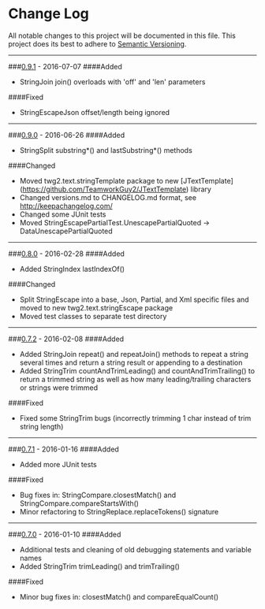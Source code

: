 # Change Log
All notable changes to this project will be documented in this file.
This project does its best to adhere to [Semantic Versioning](http://semver.org/).


--------
###[0.9.1](N/A) - 2016-07-07
####Added
* StringJoin join() overloads with 'off' and 'len' parameters

####Fixed
* StringEscapeJson offset/length being ignored


--------
###[0.9.0](https://github.com/TeamworkGuy2/JTextFluff/commit/d48b7163392bbfab2a5eca4bc6f06d2143b29a0f) - 2016-06-26
####Added
* StringSplit substring*() and lastSubstring*() methods

####Changed
* Moved twg2.text.stringTemplate package to new [JTextTemplate] (https://github.com/TeamworkGuy2/JTextTemplate) library
* Changed versions.md to CHANGELOG.md format, see http://keepachangelog.com/
* Changed some JUnit tests
* Moved StringEscapePartialTest.UnescapePartialQuoted -> DataUnescapePartialQuoted


--------
###[0.8.0](https://github.com/TeamworkGuy2/JTextFluff/commit/78acc7e47201b572db507634e5b3517b874e9c8f) - 2016-02-28
####Added
* Added StringIndex lastIndexOf()

####Changed
* Split StringEscape into a base, Json, Partial, and Xml specific files and moved to new twg2.text.stringEscape package
* Moved test classes to separate test directory


--------
###[0.7.2](https://github.com/TeamworkGuy2/JTextFluff/commit/9103614630787018da70515f6f519dc485dfdc63) - 2016-02-08
####Added
* Added StringJoin repeat() and repeatJoin() methods to repeat a string several times and return a string result or appending to a destination
* Added StringTrim countAndTrimLeading() and countAndTrimTrailing() to return a trimmed string as well as how many leading/trailing characters or strings were trimmed

####Fixed
* Fixed some StringTrim bugs (incorrectly trimming 1 char instead of trim string length)


--------
###[0.7.1](https://github.com/TeamworkGuy2/JTextFluff/commit/07ef4c94a2ec576cc8aeb55ef9b6871ff304f304) -  2016-01-16
####Added
* Added more JUnit tests

####Fixed
* Bug fixes in: StringCompare.closestMatch() and StringCompare.compareStartsWith()
* Minor refactoring to StringReplace.replaceTokens() signature


--------
###[0.7.0](https://github.com/TeamworkGuy2/JTextFluff/commit/94a5ebba1b9c37887dd017f87b3849eaa261ac56) - 2016-01-10
####Added
* Additional tests and cleaning of old debugging statements and variable names
* Added StringTrim trimLeading() and trimTrailing()

####Fixed
* Minor bug fixes in: closestMatch() and compareEqualCount()
